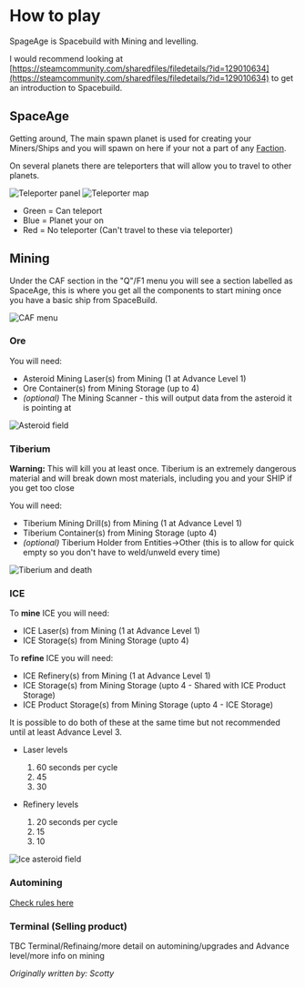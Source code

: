 # How to play

SpageAge is Spacebuild with Mining and levelling.

I would recommend looking at [https://steamcommunity.com/sharedfiles/filedetails/?id=129010634](https://steamcommunity.com/sharedfiles/filedetails/?id=129010634) to get an introduction to Spacebuild.

## SpaceAge

Getting around, The main spawn planet is used for creating your Miners/Ships and you will spawn on here if your not a part of any [Faction](factions.md).

On several planets there are teleporters that will allow you to travel to other planets.

![Teleporter panel](resources/teleporter.png "Teleporter panel")
![Teleporter map](resources/teleporter-map.png "Teleporter map")

- Green = Can teleport
- Blue = Planet your on
- Red = No teleporter (Can't travel to these via teleporter)

## Mining

Under the CAF section in the "Q"/F1 menu you will see a section labelled as SpaceAge, this is where you get all the components to start mining once you have a basic ship from SpaceBuild.

![CAF menu](resources/caf-menu.png "CAF menu")

### Ore

You will need:
- Asteroid Mining Laser(s) from Mining (1 at Advance Level 1)
- Ore Container(s) from Mining Storage (up to 4)
- *(optional)* The Mining Scanner - this will output data from the asteroid it is pointing at

![Asteroid field](resources/asteroid-field.png "Asteroid field")

### Tiberium

**Warning:** This will kill you at least once. Tiberium is an extremely dangerous material and will break down most materials, including you and your SHIP if you get too close

You will need:
- Tiberium Mining Drill(s) from Mining (1 at Advance Level 1)
- Tiberium Container(s) from Mining Storage (upto 4)
- *(optional)* Tiberium Holder from Entities->Other (this is to allow for quick empty so you don't have to weld/unweld every time)

![Tiberium and death](resources/tiberium-death.png  "Tiberium and death")

### ICE

To **mine** ICE you will need:
- ICE Laser(s) from Mining (1 at Advance Level 1)
- ICE Storage(s) from Mining Storage (upto 4)

To **refine** ICE you will need:
- ICE Refinery(s) from Mining (1 at Advance Level 1)
- ICE Storage(s) from Mining Storage (upto 4 - Shared with ICE Product Storage)
- ICE Product Storage(s) from Mining Storage (upto 4 - ICE Storage)

It is possible to do both of these at the same time but not recommended until at least Advance Level 3.

- Laser levels
  1. 60 seconds per cycle
  2. 45
  3. 30

- Refinery levels
  1. 20 seconds per cycle
  2. 15 
  3. 10


![Ice asteroid field](resources/ice-field.png "Ice asteroid field")

### Automining

[Check rules here](rules.md)

### Terminal (Selling product)

TBC Terminal/Refinaing/more detail on automining/upgrades and Advance level/more info on mining



*Originally written by: Scotty*
